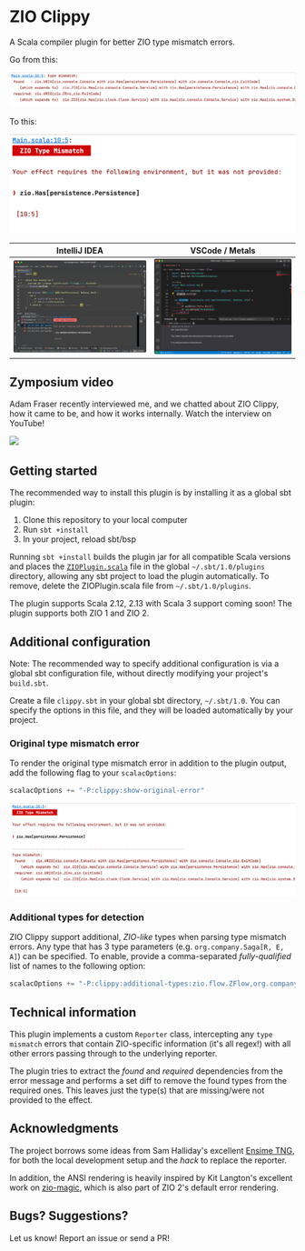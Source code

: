 # ZIO Clippy

A Scala compiler plugin for better ZIO type mismatch errors.

Go from this:

![](.github/img/before.png)

To this:

![](.github/img/after.png)

IntelliJ IDEA   |  VSCode / Metals
:--------------:|:---------------:
![](.github/img/main.png) | ![](.github/img/vscode.png)

## Zymposium video

Adam Fraser recently interviewed me, and we chatted about ZIO Clippy, how it came to be, and how it works internally. Watch the interview on YouTube!

[<img src="https://i.ytimg.com/vi/EmhgOS5V1pA/maxresdefault.jpg" width="50%">](https://www.youtube.com/watch?v=EmhgOS5V1pA "Zymposium with Igal Tabachnik - ZIO Clippy")

## Getting started

The recommended way to install this plugin is by installing it as a global sbt plugin:

1. Clone this repository to your local computer
2. Run `sbt +install`
3. In your project, reload sbt/bsp

Running `sbt +install` builds the plugin jar for all compatible Scala versions and places the [`ZIOPlugin.scala`](https://github.com/hmemcpy/zio-clippy/blob/master/project/ZIOPlugin.scala) file in the global `~/.sbt/1.0/plugins` directory, allowing any sbt project to load the plugin automatically. To remove, delete the ZIOPlugin.scala file from `~/.sbt/1.0/plugins`.

The plugin supports Scala 2.12, 2.13 with Scala 3 support coming soon! The plugin supports both ZIO 1 and ZIO 2.

## Additional configuration

Note: The recommended way to specify additional configuration is via a global sbt configuration file, without directly modifying your project's `build.sbt`.

Create a file `clippy.sbt` in your global sbt directory, `~/.sbt/1.0`. You can specify the options in this file, and they will be loaded automatically by your project.

### Original type mismatch error

To render the original type mismatch error in addition to the plugin output, add the following flag to your `scalacOptions`:

```scala
scalacOptions += "-P:clippy:show-original-error"
```
![](.github/img/full-error.png)

### Additional types for detection

ZIO Clippy support additional, *ZIO-like* types when parsing type mismatch errors. Any type that has 3 type parameters (e.g. `org.company.Saga[R, E, A]`) can be specified. To enable, provide a comma-separated *fully-qualified* list of names to the following option:

```scala
scalacOptions += "-P:clippy:additional-types:zio.flow.ZFlow,org.company.Saga"
```

## Technical information

This plugin implements a custom `Reporter` class, intercepting any `type mismatch` errors that contain ZIO-specific information (it's all regex!) with all other errors passing through to the underlying reporter.

The plugin tries to extract the *found* and *required* dependencies from the error message and performs a set diff to remove the found types from the required ones. This leaves just the type(s) that are missing/were not provided to the effect.

## Acknowledgments

The project borrows some ideas from Sam Halliday's excellent [Ensime TNG](https://ensime.github.io/), for both the local development setup and the _hack_ to replace the reporter.

In addition, the ANSI rendering is heavily inspired by Kit Langton's excellent work on [zio-magic](https://github.com/kitlangton/zio-magic), which is also part of ZIO 2's default error rendering.

## Bugs? Suggestions?

Let us know! Report an issue or send a PR!
